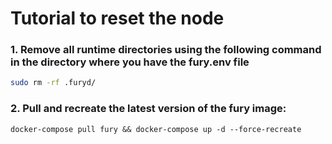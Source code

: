 # Tutorial to reset the node

### 1. Remove all runtime directories using the following command in the directory where you have the fury.env file

```bash
sudo rm -rf .furyd/
```

### 2. Pull and recreate the latest version of the fury image:

```
docker-compose pull fury && docker-compose up -d --force-recreate
```